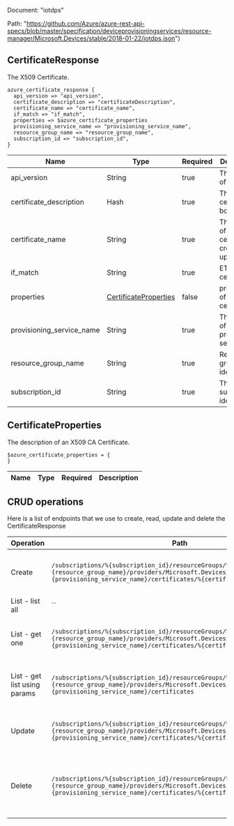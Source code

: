 Document: "iotdps"


Path: "https://github.com/Azure/azure-rest-api-specs/blob/master/specification/deviceprovisioningservices/resource-manager/Microsoft.Devices/stable/2018-01-22/iotdps.json")

## CertificateResponse

The X509 Certificate.

```puppet
azure_certificate_response {
  api_version => "api_version",
  certificate_description => "certificateDescription",
  certificate_name => "certificate_name",
  if_match => "if_match",
  properties => $azure_certificate_properties
  provisioning_service_name => "provisioning_service_name",
  resource_group_name => "resource_group_name",
  subscription_id => "subscription_id",
}
```

| Name        | Type           | Required       | Description       |
| ------------- | ------------- | ------------- | ------------- |
|api_version | String | true | The version of the API. |
|certificate_description | Hash | true | The certificate body. |
|certificate_name | String | true | The name of the certificate create or update. |
|if_match | String | true | ETag of the certificate |
|properties | [CertificateProperties](#certificateproperties) | false | properties of a certificate |
|provisioning_service_name | String | true | The name of the provisioning service. |
|resource_group_name | String | true | Resource group identifier. |
|subscription_id | String | true | The subscription identifier. |
        
## CertificateProperties

The description of an X509 CA Certificate.

```puppet
$azure_certificate_properties = {
}
```

| Name        | Type           | Required       | Description       |
| ------------- | ------------- | ------------- | ------------- |



## CRUD operations

Here is a list of endpoints that we use to create, read, update and delete the CertificateResponse

| Operation | Path | Verb | Description | OperationID |
| ------------- | ------------- | ------------- | ------------- | ------------- |
|Create|`/subscriptions/%{subscription_id}/resourceGroups/%{resource_group_name}/providers/Microsoft.Devices/provisioningServices/%{provisioning_service_name}/certificates/%{certificate_name}`|Put|Add new certificate or update an existing certificate.|DpsCertificate_CreateOrUpdate|
|List - list all|``||||
|List - get one|`/subscriptions/%{subscription_id}/resourceGroups/%{resource_group_name}/providers/Microsoft.Devices/provisioningServices/%{provisioning_service_name}/certificates/%{certificate_name}`|Get|Get the certificate from the provisioning service.|DpsCertificate_Get|
|List - get list using params|`/subscriptions/%{subscription_id}/resourceGroups/%{resource_group_name}/providers/Microsoft.Devices/provisioningServices/%{provisioning_service_name}/certificates`|Get|Get all the certificates tied to the provisioning service.|DpsCertificate_List|
|Update|`/subscriptions/%{subscription_id}/resourceGroups/%{resource_group_name}/providers/Microsoft.Devices/provisioningServices/%{provisioning_service_name}/certificates/%{certificate_name}`|Put|Add new certificate or update an existing certificate.|DpsCertificate_CreateOrUpdate|
|Delete|`/subscriptions/%{subscription_id}/resourceGroups/%{resource_group_name}/providers/Microsoft.Devices/provisioningServices/%{provisioning_service_name}/certificates/%{certificate_name}`|Delete|Deletes the specified certificate assosciated with the Provisioning Service|DpsCertificate_Delete|
